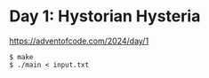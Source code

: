 # Day 1: Hystorian Hysteria

<https://adventofcode.com/2024/day/1>

```shell
$ make
$ ./main < input.txt
```
